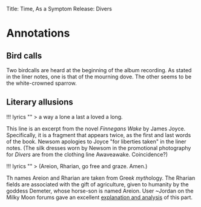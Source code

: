 Title: Time, As a Symptom
Release: Divers

# Annotations #

## Bird calls ##

Two birdcalls are heard at the beginning of the album recording. As stated in the liner notes, one is that of the mourning dove. The other seems to be the white-crowned sparrow.

## Literary allusions ##

!!! lyrics ""
	> a way a lone a last a loved a long.

This line is an excerpt from the novel *Finnegans Wake* by James Joyce. Specifically, it is a fragment that appears twice, as the first and last words of the book. Newsom apologies to Joyce "for liberties taken" in the liner notes. (The silk dresses worn by Newsom in the promotional photography for *Divers* are from the clothing line Awaveawake. Coincidence?)

!!! lyrics ""
	> (Areion, Rharian, go free and graze. Amen.)

Th names Areion and Rharian are taken from Gree<i>k myth</i>ology. The Rharian fields are associated with the gift of agriculture, given to humanity by the goddess Demeter, whose horse-son is named Areion. User ~Jordan on the Milky Moon forums gave an excellent [explanation and analysis](http://www.fromamouth.com/milkymoon/viewtopic.php?f=23&t=1424) of this part.
